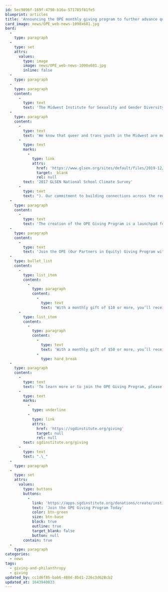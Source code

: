 ```yaml
---
id: 5ec9896f-169f-4790-b16a-571785f81fe5
blueprint: articles
title: 'Announcing the OPE monthly giving program to further advance queer success in the Midwest'
card_image: news/OPE_web-news-1090x681.jpg
bard:
  -
    type: paragraph
  -
    type: set
    attrs:
      values:
        type: image
        image: news/OPE_web-news-1090x681.jpg
        inline: false
  -
    type: paragraph
  -
    type: paragraph
    content:
      -
        type: text
        text: 'The Midwest Institute for Sexuality and Gender Diversity is pleased to announce the launch of the OPE (Our Partners in Equity) Giving Program. A nod to our favorite Midwesternism, the OPE Giving Program is created to further advance queer success in the Midwest.'
  -
    type: paragraph
    content:
      -
        type: text
        text: 'We know that queer and trans youth in the Midwest are more likely to experience “biased language, victimization, and anti-LGBTQ discriminatory school policies and practices” than in the Northeast or West ('
      -
        type: text
        marks:
          -
            type: link
            attrs:
              href: 'https://www.glsen.org/sites/default/files/2019-12/Full_NSCS_Report_English_2017.pdf'
              target: _blank
              rel: null
        text: '2017 GLSEN National School Climate Survey'
      -
        type: text
        text: "). Our commitment to building connections across the region and providing a sense of community plays a critical role in boosting health outcomes for queer and trans youth.\_"
  -
    type: paragraph
    content:
      -
        type: text
        text: 'The creation of the OPE Giving Program is a launchpad for new programs and initiatives that create more opportunities for queer and trans students to experience a sense of community, belonging, and empowerment. The fund will be a vital resource in an underfunded and overlooked region.'
  -
    type: paragraph
    content:
      -
        type: text
        text: 'Join the OPE (Our Partners in Equity) Giving Program with a monthly donation and receive exclusive benefits:'
  -
    type: bullet_list
    content:
      -
        type: list_item
        content:
          -
            type: paragraph
            content:
              -
                type: text
                text: 'With a monthly gift of $10 or more, you’ll receive a donor-exclusive quarterly newsletter with updates and behind-the-scenes information about Institute programs.'
      -
        type: list_item
        content:
          -
            type: paragraph
            content:
              -
                type: text
                text: 'With a monthly gift of $50 or more, you’ll receive an exclusive invitation to an annual virtual event.'
              -
                type: hard_break
  -
    type: paragraph
    content:
      -
        type: text
        text: 'To learn more or to join the OPE Giving Program, please visit: '
      -
        type: text
        marks:
          -
            type: underline
          -
            type: link
            attrs:
              href: 'https://sgdinstitute.org/giving'
              target: null
              rel: null
        text: sgdinstitute.org/giving
      -
        type: text
        text: ".\_"
  -
    type: paragraph
  -
    type: set
    attrs:
      values:
        type: buttons
        buttons:
          -
            link: 'https://apps.sgdinstitute.org/donations/create/institute'
            text: 'Join the OPE Giving Program Today'
            color: btn-green
            size: btn-base
            block: true
            outline: true
            target_blank: false
            button: null
        contain: true
  -
    type: paragraph
categories:
  - news
tags:
  - giving-and-philanthropy
  - giving
updated_by: cc1d6f85-bab6-480d-8bd1-226c3d628cb2
updated_at: 1643940033
---
```

